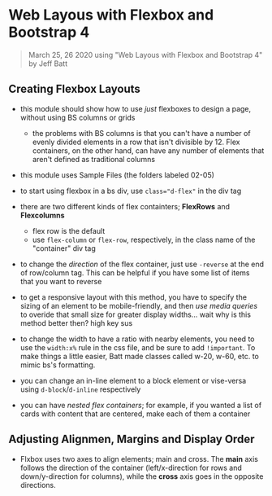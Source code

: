 # Web Layous with Flexbox and Bootstrap 4
>March 25, 26 2020
> using "Web Layous with Flexbox and Bootstrap 4" by Jeff Batt

## Creating Flexbox Layouts
- this module should show how to use _just_ flexboxes to design a page, without using BS columns or grids
    - the problems with BS columns is that you can't have a number of evenly divided elements in a row that isn't divisible by 12. Flex containers, on the other hand, can have any number of elements that aren't defined as traditional columns
- this module uses Sample Files (the folders labeled 02-05)

- to start using flexbox in a bs div, use `class="d-flex"` in the div tag
- there are two different kinds of flex containters; **FlexRows** and **Flexcolumns**
    - flex row is the default
    - use `flex-column` or `flex-row`, respectively, in the class name of the "container" div tag
- to change the *direction* of the flex container, just use `-reverse` at the end of row/column tag. This can be helpful if you have some list of items that you want to reverse

- to get a responsive layout with this method, you have to specify the sizing of an element to be mobile-friendly, and then *use media queries* to overide that small size for greater display widths... wait why is this method better then? high key sus
- to change the width to have a ratio with nearby elements, you need to use the `width:x%` rule in the css file, and be sure to add `!important`. To make things a little easier, Batt made classes called w-20, w-60, etc. to mimic bs's formatting. 

- you can change an in-line element to a block element or vise-versa using `d-block`/`d-inline` respectively 

- you can have *nested flex containers*; for example, if you wanted a list of cards with content that are centered, make each of them a container

## Adjusting Alignmen, Margins and Display Order
- Flxbox uses two axes to align elements; main and cross. The **main** axis follows the direction of the container (left/x-direction for rows and down/y-direction for columns), while the **cross** axis goes in the opposite directions.  